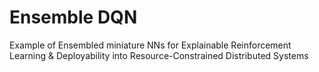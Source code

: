 # Ensemble DQN
Example of Ensembled miniature NNs for Explainable Reinforcement Learning & Deployability into Resource-Constrained Distributed Systems 

